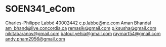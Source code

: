 # SOEN341_eCom

Charles-Philippe Labbé  40002442  c.p.labbe@me.com
Aman Bhandal am_bhand@live.concordia.ca 
remasik@gmail.com
p.ksusha@gmail.com
nikitabaranov@gmail.com
batoul.yehia@gmail.com
raymart54@gmail.com
andy.pham2956@gmail.com
